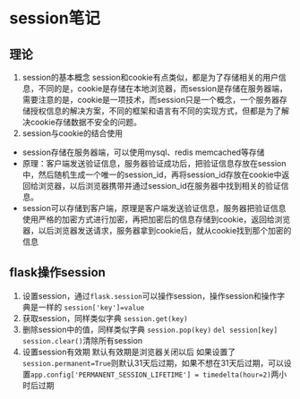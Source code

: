 # session笔记
## 理论
1. session的基本概念
session和cookie有点类似，都是为了存储相关的用户信息，不同的是，cookie是存储在本地浏览器，而session是存储在服务器端，需要注意的是，cookie是一项技术，而session只是一个概念，一个服务器存储授权信息的解决方案，不同的框架和语言有不同的实现方式，但都是为了解决cookie存储数据不安全的问题。
2. session与cookie的结合使用
- session存储在服务器端，可以使用mysql、redis memcached等存储
- 原理：客户端发送验证信息，服务器验证成功后，把验证信息存放在session中，然后随机生成一个唯一的session_id，再将session_id存放在cookie中返回给浏览器，以后浏览器携带并通过session_id在服务器中找到相关的验证信息。
- session可以存储到客户端，原理是客户端发送验证信息，服务器把验证信息使用严格的加密方式进行加密，再把加密后的信息存储到cookie，返回给浏览器，以后浏览器发送请求，服务器拿到cookie后，就从cookie找到那个加密的信息

## flask操作session
1. 设置session，通过`flask.session`可以操作session，操作session和操作字典是一样的
	`session['key']=value`
2. 获取session，同样类似字典
	`session.get(key)`
3. 删除session中的值，同样类似字典
	`session.pop(key)`
	`del session[key]`
	`session.clear()`清除所有session
4. 设置session有效期
	默认有效期是浏览器关闭以后
	如果设置了`session.permanent=True`则默认31天后过期，如果不想在31天后过期，可以设置`app.config['PERMANENT_SESSION_LIFETIME'] = timedelta(hour=2)`两小时后过期
